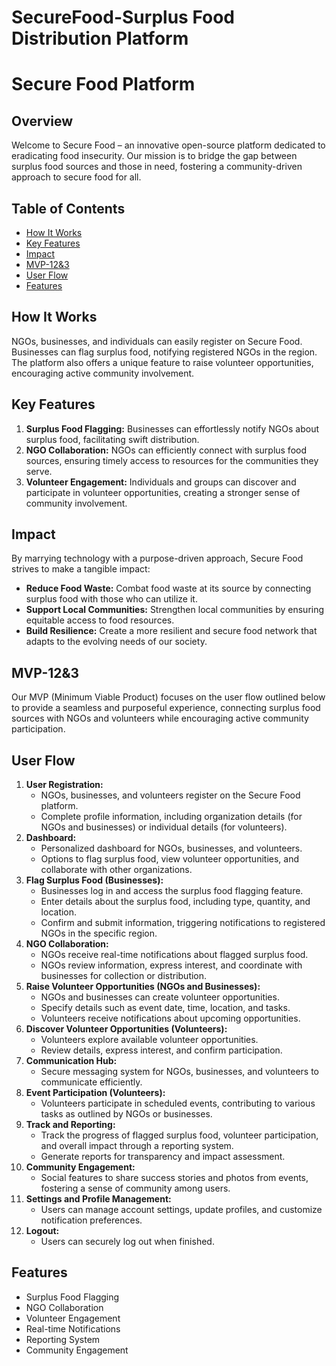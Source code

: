 # SecureFood-Surplus Food Distribution Platform

# Secure Food Platform

## Overview

Welcome to Secure Food – an innovative open-source platform dedicated to eradicating food insecurity. Our mission is to bridge the gap between surplus food sources and those in need, fostering a community-driven approach to secure food for all.

## Table of Contents

- [How It Works](#how-it-works)
- [Key Features](#key-features)
- [Impact](#impact)
- [MVP-12&3](#mvp-123)
- [User Flow](#user-flow)
- [Features](#features)

## How It Works

NGOs, businesses, and individuals can easily register on Secure Food. Businesses can flag surplus food, notifying registered NGOs in the region. The platform also offers a unique feature to raise volunteer opportunities, encouraging active community involvement.

## Key Features

1. **Surplus Food Flagging:** Businesses can effortlessly notify NGOs about surplus food, facilitating swift distribution.
2. **NGO Collaboration:** NGOs can efficiently connect with surplus food sources, ensuring timely access to resources for the communities they serve.
3. **Volunteer Engagement:** Individuals and groups can discover and participate in volunteer opportunities, creating a stronger sense of community involvement.

## Impact

By marrying technology with a purpose-driven approach, Secure Food strives to make a tangible impact:

- **Reduce Food Waste:** Combat food waste at its source by connecting surplus food with those who can utilize it.
- **Support Local Communities:** Strengthen local communities by ensuring equitable access to food resources.
- **Build Resilience:** Create a more resilient and secure food network that adapts to the evolving needs of our society.

## MVP-12&3

Our MVP (Minimum Viable Product) focuses on the user flow outlined below to provide a seamless and purposeful experience, connecting surplus food sources with NGOs and volunteers while encouraging active community participation.

## User Flow

1. **User Registration:**
    - NGOs, businesses, and volunteers register on the Secure Food platform.
    - Complete profile information, including organization details (for NGOs and businesses) or individual details (for volunteers).
2. **Dashboard:**
    - Personalized dashboard for NGOs, businesses, and volunteers.
    - Options to flag surplus food, view volunteer opportunities, and collaborate with other organizations.
3. **Flag Surplus Food (Businesses):**
    - Businesses log in and access the surplus food flagging feature.
    - Enter details about the surplus food, including type, quantity, and location.
    - Confirm and submit information, triggering notifications to registered NGOs in the specific region.
4. **NGO Collaboration:**
    - NGOs receive real-time notifications about flagged surplus food.
    - NGOs review information, express interest, and coordinate with businesses for collection or distribution.
5. **Raise Volunteer Opportunities (NGOs and Businesses):**
    - NGOs and businesses can create volunteer opportunities.
    - Specify details such as event date, time, location, and tasks.
    - Volunteers receive notifications about upcoming opportunities.
6. **Discover Volunteer Opportunities (Volunteers):**
    - Volunteers explore available volunteer opportunities.
    - Review details, express interest, and confirm participation.
7. **Communication Hub:**
    - Secure messaging system for NGOs, businesses, and volunteers to communicate efficiently.
8. **Event Participation (Volunteers):**
    - Volunteers participate in scheduled events, contributing to various tasks as outlined by NGOs or businesses.
9. **Track and Reporting:**
    - Track the progress of flagged surplus food, volunteer participation, and overall impact through a reporting system.
    - Generate reports for transparency and impact assessment.
10. **Community Engagement:**
    - Social features to share success stories and photos from events, fostering a sense of community among users.
11. **Settings and Profile Management:**
    - Users can manage account settings, update profiles, and customize notification preferences.
12. **Logout:**
    - Users can securely log out when finished.


## Features

- Surplus Food Flagging
- NGO Collaboration
- Volunteer Engagement
- Real-time Notifications
- Reporting System
- Community Engagement

